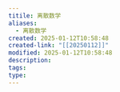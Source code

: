 ```yaml
---
titile: 离散数学
aliases:
  - 离散数学
created: 2025-01-12T10:58:48
created-link: "[[20250112]]"
modified: 2025-01-12T10:58:48
description: 
tags: 
type:
---
```

